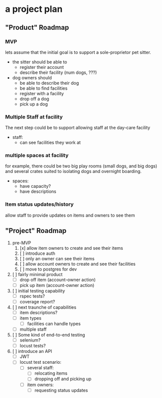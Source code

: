 # a project plan

## "Product" Roadmap
### MVP
lets assume that the initial goal is to support a sole-proprietor pet sitter.
* the sitter should be able to 
   * register their account
   * describe their facility (num dogs, ???)
* dog owners should
   * be able to describe their dog
   * be able to find facilities
   * register with a facility
   * drop off a dog
   * pick up a dog

### Multiple Staff at facility
The next step could be to support allowing staff at the day-care facility
* staff:
   * can see facilities they work at

### multiple spaces at facility
for example, there could be two big play rooms (small dogs, and big dogs) and several crates suited to isolating dogs and overnight boarding.
* spaces:
   * have capacity?
   * have descriptions

### Item status updates/history
allow staff to provide updates on items and owners to see them

## "Project" Roadmap
1. pre-MVP
   1. [x] allow item owners to create and see their items
   1. [ ] introduce auth
   1. [ ] only an owner can see their items
   1. [ ] allow account owners to create and see their facilities
   1. [ ] move to postgres for dev
1. [ ] fairly minimal product
   - [ ] drop off item (account-owner action)
   - [ ] pick up item (account-owner action)
1. [ ] initial testing capability
   - [ ] rspec tests? 
   - [ ] coverage report?
1. [ ] next traunche of capabilities
   - [ ] item descriptions?
   - [ ] item types
      - [ ] facilities can handle types
   - [ ] multiple staff
1. [ ] Some kind of end-to-end testing
   - [ ] selenium?
   - [ ] locust tests?
1. [ ] introduce an API
   - [ ] JWT
   - [ ] locust test scenario:
      - [ ] several staff:
         - [ ] relocating items
         - [ ] dropping off and picking up
      - [ ] item owners:
         - [ ] requesting status updates

## 
